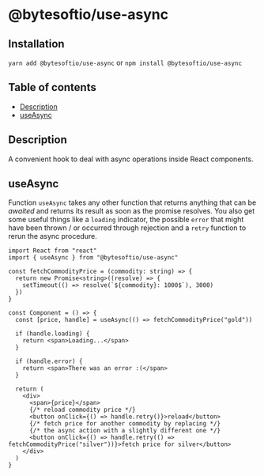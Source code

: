 # @bytesoftio/use-async

## Installation

`yarn add @bytesoftio/use-async` or `npm install @bytesoftio/use-async`

## Table of contents

<!-- START doctoc generated TOC please keep comment here to allow auto update -->
<!-- DON'T EDIT THIS SECTION, INSTEAD RE-RUN doctoc TO UPDATE -->


- [Description](#description)
- [useAsync](#useasync)

<!-- END doctoc generated TOC please keep comment here to allow auto update -->

## Description

A convenient hook to deal with async operations inside React components.

## useAsync

Function `useAsync` takes any other function that returns anything that can be *awaited* and returns its result as soon as the promise resolves. You also get some useful things like a `loading` indicator, the possible `error` that might have been thrown / or occurred through rejection and a `retry` function to rerun the async procedure.

```tsx
import React from "react"
import { useAsync } from "@bytesoftio/use-async"

const fetchCommodityPrice = (commodity: string) => {
  return new Promise<string>((resolve) => {
    setTimeout(() => resolve(`${commodity}: 1000$`), 3000)
  })
}

const Component = () => {
  const [price, handle] = useAsync(() => fetchCommodityPrice("gold"))

  if (handle.loading) {
    return <span>Loading...</span>
  }

  if (handle.error) {
    return <span>There was an error :(</span>
  }

  return (
    <div>
      <span>{price}</span>
      {/* reload commodity price */}
      <button onClick={() => handle.retry()}>reload</button>
      {/* fetch price for another commodity by replacing */}
      {/* the async action with a slightly different one */}
      <button onClick={() => handle.retry(() => fetchCommodityPrice("silver"))}>fetch price for silver</button>
    </div>
  )
}
```
